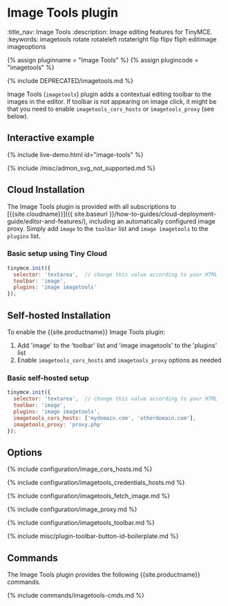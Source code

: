 # Image Tools plugin
:title_nav: Image Tools
:description: Image editing features for TinyMCE.
:keywords: imagetools rotate rotateleft rotateright flip flipv fliph editimage imageoptions

{% assign pluginname = "Image Tools" %}
{% assign plugincode = "imagetools" %}

{% include DEPRECATED/imagetools.md %}

Image Tools (`imagetools`) plugin adds a contextual editing toolbar to the images in the editor. If toolbar is not appearing on image click, it might be that you need to enable `imagetools_cors_hosts` or `imagetools_proxy` (see below).

## Interactive example

{% include live-demo.html id="image-tools" %}

{% include /misc/admon_svg_not_supported.md %}

## Cloud Installation

The Image Tools plugin is provided with all subscriptions to [{{site.cloudname}}]({{ site.baseurl }}/how-to-guides/cloud-deployment-guide/editor-and-features/), including an automatically configured image proxy.
Simply add `image` to the `toolbar` list and `image imagetools` to the `plugins` list.

### Basic setup using Tiny Cloud

```js
tinymce.init({
  selector: 'textarea',  // change this value according to your HTML
  toolbar: 'image',
  plugins: 'image imagetools'
});
```

## Self-hosted Installation

To enable the {{site.productname}} Image Tools plugin:

1. Add 'image' to the 'toolbar' list and 'image imagetools' to the 'plugins' list
2. Enable `imagetools_cors_hosts` and `imagetools_proxy` options as needed

### Basic self-hosted setup

```js
tinymce.init({
  selector: 'textarea',  // change this value according to your HTML
  toolbar: 'image',
  plugins: 'image imagetools',
  imagetools_cors_hosts: ['mydomain.com', 'otherdomain.com'],
  imagetools_proxy: 'proxy.php'
});
```

## Options

{% include configuration/image_cors_hosts.md %}

{% include configuration/imagetools_credentials_hosts.md %}

{% include configuration/imagetools_fetch_image.md %}

{% include configuration/image_proxy.md %}

{% include configuration/imagetools_toolbar.md %}

{% include misc/plugin-toolbar-button-id-boilerplate.md %}

## Commands

The Image Tools plugin provides the following {{site.productname}} commands.

{% include commands/imagetools-cmds.md %}
